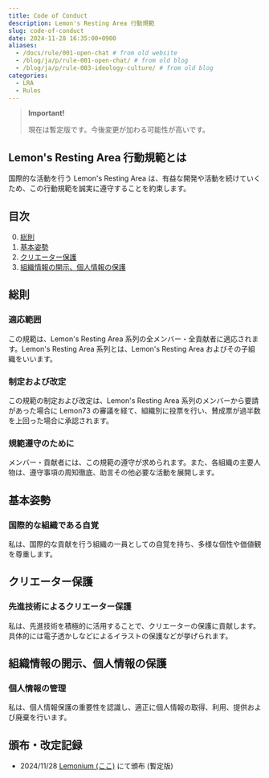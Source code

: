 ```yaml
---
title: Code of Conduct
description: Lemon's Resting Area 行動規範
slug: code-of-conduct
date: 2024-11-28 16:35:00+0900
aliases:
  - /docs/rule/001-open-chat # from old website
  - /blog/ja/p/rule-001-open-chat/ # from old blog
  - /blog/ja/p/rule-003-ideology-culture/ # from old blog
categories:
  - LRA
  - Rules
---
```


<!--
T-----T  ___
|~ ~~~| /~~ --7
| ~~~ |--T ~~/
|~~ ~~|~ |~ / ZN
L-----J ~|_/  ||
   | ~~~ |    ||
   L_____J    LJ
  ------------
   |LRA Docs|
  ------------
-->

> **Important!**
> 
> 現在は暫定版です。今後変更が加わる可能性が高いです。

## Lemon's Resting Area 行動規範とは

国際的な活動を行う Lemon's Resting Area は、有益な開発や活動を続けていくため、この行動規範を誠実に遵守することを約束します。

## 目次

0. [総則](#総則)
1. [基本姿勢](#基本姿勢)
1. [クリエーター保護](#クリエーター保護)
1. [組織情報の開示、個人情報の保護](#組織情報の開示個人情報の保護)

## 総則

### 適応範囲

この規範は、Lemon's Resting Area 系列の全メンバー・全貢献者に適応されます。Lemon's Resting Area 系列とは、Lemon's Resting Area およびその子組織をいいます。

### 制定および改定

この規範の制定および改定は、Lemon's Resting Area 系列のメンバーから要請があった場合に Lemon73 の審議を経て、組織別に投票を行い、賛成票が過半数を上回った場合に承認されます。

### 規範遵守のために

メンバー・貢献者には、この規範の遵守が求められます。また、各組織の主要人物は、遵守事項の周知徹底、助言その他必要な活動を展開します。

## 基本姿勢

### 国際的な組織である自覚

私は、国際的な貢献を行う組織の一員としての自覚を持ち、多様な個性や価値観を尊重します。

## クリエーター保護

### 先進技術によるクリエーター保護

私は、先進技術を積極的に活用することで、クリエーターの保護に貢献します。具体的には電子透かしなどによるイラストの保護などが挙げられます。

## 組織情報の開示、個人情報の保護

### 個人情報の管理

私は、個人情報保護の重要性を認識し、適正に個人情報の取得、利用、提供および廃棄を行います。

<!--
## 参考

- [NEC Code of Conduct](https://jpn.nec.com/profile/corp/pdf/necway/nec_code_of_conduct.pdf)  
(発行: 日本電気株式会社, 第4版: 2019/10月)
-->

## 頒布・改定記録

- 2024/11/28 [Lemonium (ここ)](./) にて頒布 (暫定版)
